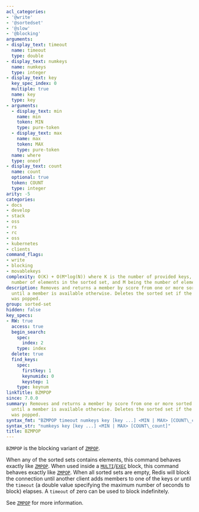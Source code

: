 ```yaml
---
acl_categories:
- '@write'
- '@sortedset'
- '@slow'
- '@blocking'
arguments:
- display_text: timeout
  name: timeout
  type: double
- display_text: numkeys
  name: numkeys
  type: integer
- display_text: key
  key_spec_index: 0
  multiple: true
  name: key
  type: key
- arguments:
  - display_text: min
    name: min
    token: MIN
    type: pure-token
  - display_text: max
    name: max
    token: MAX
    type: pure-token
  name: where
  type: oneof
- display_text: count
  name: count
  optional: true
  token: COUNT
  type: integer
arity: -5
categories:
- docs
- develop
- stack
- oss
- rs
- rc
- oss
- kubernetes
- clients
command_flags:
- write
- blocking
- movablekeys
complexity: O(K) + O(M*log(N)) where K is the number of provided keys, N being the
  number of elements in the sorted set, and M being the number of elements popped.
description: Removes and returns a member by score from one or more sorted sets. Blocks
  until a member is available otherwise. Deletes the sorted set if the last element
  was popped.
group: sorted-set
hidden: false
key_specs:
- RW: true
  access: true
  begin_search:
    spec:
      index: 2
    type: index
  delete: true
  find_keys:
    spec:
      firstkey: 1
      keynumidx: 0
      keystep: 1
    type: keynum
linkTitle: BZMPOP
since: 7.0.0
summary: Removes and returns a member by score from one or more sorted sets. Blocks
  until a member is available otherwise. Deletes the sorted set if the last element
  was popped.
syntax_fmt: "BZMPOP timeout numkeys key [key ...] <MIN | MAX> [COUNT\_count]"
syntax_str: "numkeys key [key ...] <MIN | MAX> [COUNT\_count]"
title: BZMPOP
---
```

`BZMPOP` is the blocking variant of [`ZMPOP`](/commands/zmpop).

When any of the sorted sets contains elements, this command behaves exactly like [`ZMPOP`](/commands/zmpop).
When used inside a [`MULTI`](/commands/multi)/[`EXEC`](/commands/exec) block, this command behaves exactly like [`ZMPOP`](/commands/zmpop).
When all sorted sets are empty, Redis will block the connection until another client adds members to one of the keys or until the `timeout` (a double value specifying the maximum number of seconds to block) elapses.
A `timeout` of zero can be used to block indefinitely.

See [`ZMPOP`](/commands/zmpop) for more information.
